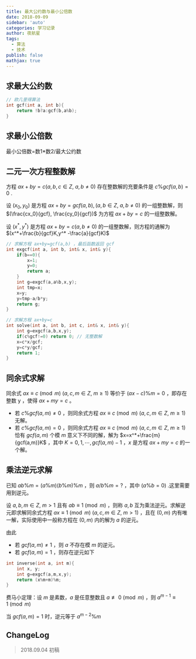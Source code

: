 ```yaml
---
title: 最大公约数与最小公倍数
date: 2018-09-09
sidebar: 'auto'
categories: 学习记录
author: 夜航星
tags:
  - 算法
  - 技术
publish: false
mathjax: true
---
```


## 求最大公约数

```C
// 欧几里得算法
int gcf(int a, int b){
    return !b?a:gcf(b,a%b);
}
```

## 求最小公倍数

最小公倍数=数1*数2/最大公约数

## 二元一次方程整数解

方程 $ax+by=c(a,b,c  \in Z,\ a,b \neq 0)$ 存在整数解的充要条件是 $c\%gcf(a,b)=0$ .

设 $(x_0,y_0)$ 是方程 $ax+by=gcf(a,b),(a,b  \in Z,\  a,b\neq 0)$ 的一组整数解，则 $(\frac{cx_0}{gcf}, \frac{cy_0}{gcf})$ 为方程 $ax+by=c$ 的一组整数解。

设 $(x^*,y^*)$ 是方程 $ax+by=c(a,b \neq 0)$ 的一组整数解，则方程的通解为 $(x^*+\frac{b}{gcf}K,y^* -\frac{a}{gcf}K)$ 

```C
// 求解方程 ax+by=gcf(a,b) ，最后函数返回 gcf
int exgcf(int a, int b, int& x, int& y){
    if(b==0){
        x=1;
        y=0;
        return a;
    }
    int g=exgcf(a,a%b,x,y);
    int tmp=x;
    x=y;
    y=tmp-a/b*y;
    return g;
}

// 求解方程 ax+by=c
int solve(int a, int b, int c, int& x, int& y){
    int g=exgcf(a,b,x,y);
    if(c%gcf!=0) return 0; // 无整数解
    x=c*x/gcf;
    y=c*y/gcf;
    return 1;
}
```

## 同余式求解



同余式 $ax \equiv c\pmod{m} \ (a,c,m\in Z,\ m\geq 1)$ 等价于 $(ax-c)\%m=0$ ，即存在整数 y ，使得 $ax+my=c$ 。

- 若 $c\%gcf(a,m) \neq 0$ ，则同余式方程 $ax \equiv c\pmod{m} \ (a,c,m\in Z,\ m\geq 1)$ 无解。
- 若 $c\%gcf(a,m) = 0$ ，则同余式方程 $ax \equiv c\pmod{m} \ (a,c,m\in Z,\ m\geq 1)$ 恰有 $gcf(a,m)$ 个模 $m$ 意义下不同的解，解为 $x=x^*+\frac{m}{gcf(a,m)}K$ ，其中 $K=0,1,\cdots ,gcf(a,m)-1$ ，$x$ 是方程 $ax+my=c$ 的一个解。

## 乘法逆元求解

已知 $ab\%m=(a\%m)(b\%m)\%m$ ，则 $a/b\%m=?$ ，其中 $(a\%b=0)$ .这里需要用到逆元。 

设 $a,b,m \in Z,\ m>1$ 且有 $ab \equiv 1 \pmod{m}$ ，则称 $a,b$ 互为乘法逆元。求解逆元即求解同余式方程 $ax \equiv 1\pmod{m} \ (a,c,m\in Z,\ m>1)$ ，且在 $(0,m)$ 内有唯一解，实际使用中一般称方程在 $(0,m)$ 内的解为 $a$ 的逆元。

由此

- 若 $gcf(a,m) \neq 1$ ，则 $a$ 不存在模 $m$ 的逆元。
- 若 $gcf(a,m) =1$ ，则存在逆元如下

```C
int inverse(int a, int m){
    int x, y;
    int g=exgcf(a,m,x,y);
    return (x%m+m)%m;
}
```

费马小定理：设 $m$ 是素数，$a$ 是任意整数且 $a \not\equiv 0 \pmod {m}$ ，则 $a^{m-1} \equiv 1 \pmod{m}$ 

当 $gcf(a,m) =1$ 时，逆元等于 $a^{m-2}\%m$ 

## ChangeLog

> 2018.09.04 初稿